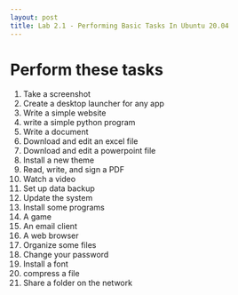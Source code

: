 ```yaml
---
layout: post
title: Lab 2.1 - Performing Basic Tasks In Ubuntu 20.04
---
```

# Perform these tasks
1. Take a screenshot
2. Create a desktop launcher for any app
3. Write a simple website
4. write a simple python program
5. Write a document
6. Download and edit an excel file
7. Download and edit a powerpoint file
8. Install a new theme
9. Read, write, and sign a PDF
10. Watch a video
11. Set up data backup
12. Update the system
13. Install some programs
   1. A game
   2. An email client
   3. A web browser
14. Organize some files
15. Change your password
16. Install a font
17. compress a file
18. Share a folder on the network
